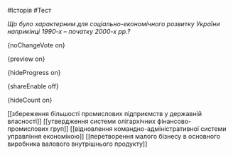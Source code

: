 #Історія #Тест

*Що було характерним для соціально-економічного розвитку України наприкінці 1990-х – початку 2000-х рр.?*

{noChangeVote on}

{preview on}

{hideProgress on}

{shareEnable off}

{hideCount on}

[[збереження більшості промислових підприємств у державній власності]]
[[утвердження системи олігархічних фінансово-промислових груп]]
[[відновлення командно-адміністративної системи управління економікою]]
[[перетворення малого бізнесу в основного виробника валового внутрішнього продукту]]
